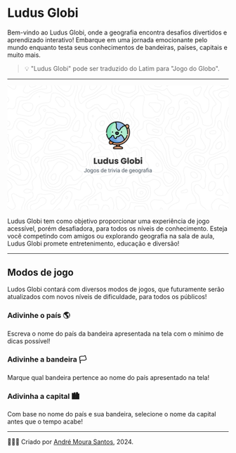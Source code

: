 # Ludus Globi
Bem-vindo ao Ludus Globi, onde a geografia encontra desafios divertidos e aprendizado interativo! Embarque em uma jornada emocionante pelo mundo enquanto testa seus conhecimentos de bandeiras, países, capitais e muito mais.

> 💡 "Ludus Globi" pode ser traduzido do Latim para "Jogo do Globo".

---

![capa](/info/capa.png)

Ludus Globi tem como objetivo proporcionar uma experiência de jogo acessível, porém desafiadora, para todos os níveis de conhecimento. Esteja você competindo com amigos ou explorando geografia na sala de aula, Ludus Globi promete entretenimento, educação e diversão!

---

## Modos de jogo

Ludos Globi contará com diversos modos de jogos, que futuramente serão atualizados com novos níveis de dificuldade, para todos os públicos!

### Adivinhe o país 🌎

Escreva o nome do país da bandeira apresentada na tela com o mínimo de dicas possível!

### Adivinhe a bandeira 🏳️

Marque qual bandeira pertence ao nome do país apresentado na tela!

### Adivinha a capital 🏙️

Com base no nome do país e sua bandeira, selecione o nome da capital antes que o tempo acabe!

---

👨🏽‍💻 Criado por [André Moura Santos](https://andremourasantos.com.br/?utm_source=github&utm_medium=repositorio&utm_campaign=ludos-globi), 2024.